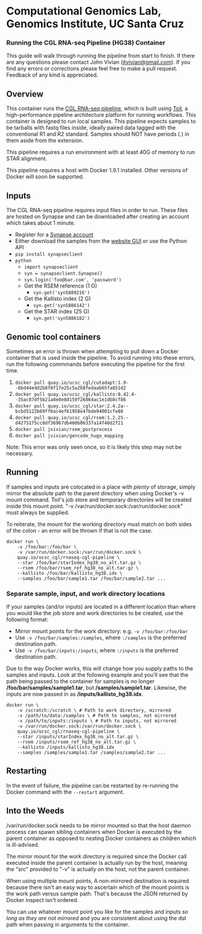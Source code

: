# Computational Genomics Lab, Genomics Institute, UC Santa Cruz
### Running the CGL RNA-seq Pipeline (HG38) Container

This guide will walk through running the pipeline from start to finish. If there are any questions please contact
John Vivian (jtvivian@gmail.com). If you find any errors or corrections please feel free to make a pull request.
Feedback of any kind is appreciated.

## Overview

This container runs the 
[CGL RNA-seq pipeline](https://github.com/BD2KGenomics/toil-scripts/tree/master/src/toil_scripts/rnaseq_cgl), which
is built using [Toil](https://github.com/BD2KGenomics/toil), a high-performance pipeline architecture platform for
running workflows. This container is designed to run local samples.
This pipeline expects samples to be tarballs with fastq files inside, ideally paired data tagged with
the conventional R1 and R2 standard. Samples should NOT have periods (.) in them aside from the extension.

This pipeline requires a run environment with at least 40G of memory to run STAR alignment. 

This pipeline requires a host with Docker 1.9.1 installed. Other versions of Docker will soon be supported.

## Inputs

The CGL RNA-seq pipeline requires input files in order to run. These files are hosted on Synapse and can 
be downloaded after creating an account which takes about 1 minute. 

* Register for a [Synapse account](https://www.synapse.org/#!RegisterAccount:0)
* Either download the samples from the [website GUI](https://www.synapse.org/#!Synapse:syn5886029) or use the Python API
* `pip install synapseclient`
* `python`
    * `import synapseclient`
    * `syn = synapseclient.Synapse()`
    * `syn.login('foo@bar.com', 'password')`
    * Get the RSEM reference (1 G)
        * `syn.get('syn5889216')`
    * Get the Kallisto index (2 G)
        * `syn.get('syn5886142')`
    * Get the STAR index (25 G)
        * `syn.get('syn5886182')`

## Genomic tool containers

Sometimes an error is thrown when attempting to pull down a Docker container that is used inside the pipeline. 
To avoid running into these errors, run the following commmands before executing the pipeline for the first time.


1. `docker pull quay.io/ucsc_cgl/cutadapt:1.9--6bd44edd2b8f8f17e25c5a268fedaab65fa851d2`
2. `docker pull quay.io/ucsc_cgl/kallisto:0.42.4--35ac87df5b21a8e8e8d159f26864ac1e1db8cf86`
3. `docker pull quay.io/ucsc_cgl/star:2.4.2a--bcbd5122b69ff6ac4ef61958e47bde94001cfe80`
4. `docker pull quay.io/ucsc_cgl/rsem:1.2.25--d4275175cc8df36967db460b06337a14f40d2f21`
5. `docker pull jvivian/rsem_postprocess`
6. `docker pull jvivian/gencode_hugo_mapping`

Note: This error was only seen once, so it is likely this step may not be necessary. 

## Running

If samples and inputs are colocated in a place with _plenty_ of storage, simply mirror the absolute path to the
parent directory when using Docker's -v mount command. Toil's job store and temporary directories will be 
created inside this mount point. "-v /var/run/docker.sock:/var/run/docker.sock" must always be supplied. 

To reiterate, the mount for the working directory must match on both sides of the colon - 
an error will be thrown if that is not the case. 

```
docker run \
    -v /foo/bar:/foo/bar \
    -v /var/run/docker.sock:/var/run/docker.sock \
    quay.io/ucsc_cgl/rnaseq-cgl-pipeline \
    --star /foo/bar/starIndex_hg38_no_alt.tar.gz \
    --rsem /foo/bar/rsem_ref_hg38_no_alt.tar.gz \
    --kallisto /foo/bar/kallisto_hg38.idx \
    --samples /foo/bar/sample1.tar /foo/bar/sample2.tar ...
```

### Separate sample, input, and work directory locations

If your samples (and/or inputs) are located in a different location than where you would like
the job store and work directories to be created, use the following format:

* Mirror mount points for the work directory: e.g. `-v /foo/bar:/foo/bar`
* Use `-v /foo/bar/samples:/samples`, where `:/samples` is the preferred destination path.
* Use `-v /foo/bar/inputs:/inputs`, where `:/inputs` is the preferred destination path.

Due to the way Docker works, this will change how you supply paths to the samples and inputs. Look at the 
following example and you'll see that the path being passed to the container for samples is no longer 
**/foo/bar/samples/sample1.tar**, but **/samples/sample1.tar**.  Likewise, the inputs are now passed in
as **/inputs/kallisto_hg38.idx**. 

```
docker run \
    -v /scratch:/scratch \ # Path to work directory, mirrored
    -v /path/to/data:/samples \ # Path to samples, not mirrored
    -v /path/to/inputs:/inputs \ # Path to inputs, not mirrored
    -v /var/run/docker.sock:/var/run/docker.sock \
    quay.io/ucsc_cgl/rnaseq-cgl-pipeline \
    --star /inputs/starIndex_hg38_no_alt.tar.gz \
    --rsem /inputs/rsem_ref_hg38_no_alt.tar.gz \
    --kallisto /inputs/kallisto_hg38.idx
    --samples /samples/sample1.tar /samples/sample2.tar ...
```

## Restarting

In the event of failure, the pipeline can be restarted by re-running the Docker command with the `--restart` argument.

## Into the Weeds

/var/run/docker.sock needs to be mirror mounted so that the host daemon process can spawn sibling containers when
Docker is executed by the parent container as opposed to nesting Docker containers as children which is ill-advised.

The mirror mount for the work directory is required since the Docker call executed inside the parent container
is actually run by the host, meaning the "src" provided to "-v" is actually on the host, not the parent container.

When using multiple mount points, A non-mirrored destination is required because there isn't an easy way to
ascertain which of the mount points is the work path versus sample path. That's because the JSON
returned by Docker inspect isn't ordered.  

You can use whatever mount point you like for the samples and inputs _so long as they are not mirrored_ and
you are consistent about using the dst path when passing in arguments to the container.

